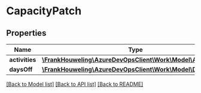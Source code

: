 # CapacityPatch

## Properties
Name | Type | Description | Notes
------------ | ------------- | ------------- | -------------
**activities** | [**\FrankHouweling\AzureDevOpsClient\Work\Model\Activity[]**](Activity.md) |  | [optional] 
**daysOff** | [**\FrankHouweling\AzureDevOpsClient\Work\Model\DateRange[]**](DateRange.md) |  | [optional] 

[[Back to Model list]](../README.md#documentation-for-models) [[Back to API list]](../README.md#documentation-for-api-endpoints) [[Back to README]](../README.md)


